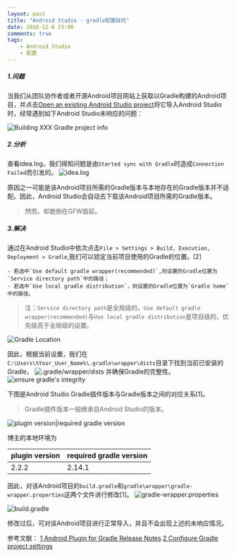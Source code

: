 ```yaml
---
layout: post
title: "Android Studio - gradle配置踩坑"
date: 2016-12-8 23:00
comments: true
tags: 
	- Android Studio
	- 配置
---
```

##### 1.问题
当我们从团队协作者或者开源Android项目网站上获取以Gradle构建的Android项目，并点击[Open an existing Android Studio project](https://developer.android.com/studio/intro/migrate.html)将它导入Android Studio时，经常遇到如下Android Studio未响应的问题：

![Building XXX Gradle project info](http://note.youdao.com/yws/public/resource/f390505cbc08c7775f8c079b59fd5445/17B096A8FB554EFF84492110EE7C45AF)

##### 2.分析
查看idea.log，我们得知问题是由`Started sync with Gradle`时造成`Connection Failed`而引发的。
![idea.log](http://note.youdao.com/yws/public/resource/f390505cbc08c7775f8c079b59fd5445/52311DDB28FB438B879D070C0DF20BB8)

原因之一可能是该Android项目所需的Gradle版本与本地存在的Gradle版本并不适配。因此，Android Studio会自动去下载该Android项目所需的Gradle版本。
> 然而，却跪倒在GFW面前。

##### 3.解决
通过在Android Studio中依次点击`File > Settings > Build, Execution, Deployment > Gradle`,我们可以锁定当前项目使用的Gradle的位置。[2]

	- 若选中`Use default gradle wrapper(recommended)`,则设置的Gradle位置为`Service directory path`中的路径；
	- 若选中`Use local gradle distribution`，则设置的Gradle位置为`Gradle home`中的路径。
> 注：`Service directory path`是全局级的，`Use default gradle wrapper(recommended)`与`Use local gradle distribution`是项目级的，优先级高于全局级的设置。

![Gradle Location](http://note.youdao.com/yws/public/resource/f390505cbc08c7775f8c079b59fd5445/5C7A7E52EE974D9EBF253E03BE62731F)

因此，根据当前设置，我们在`C:\Users\%Your_User_Name%\.gradle\wrapper\dists`目录下找到当前已安装的Gradle，
![.gradle/wrapper/dists](http://note.youdao.com/yws/public/resource/f390505cbc08c7775f8c079b59fd5445/65982A02E7514FD784091AE053165C6C)
并确保Gradle的完整性。
![ensure gradle's integrity](http://note.youdao.com/yws/public/resource/f390505cbc08c7775f8c079b59fd5445/51009729700D4B7E84423D640CEB2D93)

下图是Android Studio Gradle插件版本与Gradle版本之间的对应关系[1]。
> Gradle插件版本一般继承自Android Studio的版本。

![plugin version|required gradle version](http://note.youdao.com/yws/public/resource/f390505cbc08c7775f8c079b59fd5445/92250D8755894930816D808F62B5B7BA)

博主的本地环境为

| plugin version | required gradle version |
| -------------- | ----------------------- |
| 2.2.2          | 2.14.1                  |

因此，对该Android项目的`build.gradle`和`gradle\wrapper\gradle-wrapper.properties`这两个文件进行修改[1]。
![gradle-wrapper.properties](http://note.youdao.com/yws/public/resource/f390505cbc08c7775f8c079b59fd5445/D081B3DF33944205BA0DE791945F3F45)

![build.gradle](http://note.youdao.com/yws/public/resource/f390505cbc08c7775f8c079b59fd5445/D2CA10F575F84F028D66863F463895FE)

修改过后，可对该Android项目进行正常导入，并且不会出现上述的未响应情况。


参考文献：
[1 Android Plugin for Gradle Release Notes](https://developer.android.com/studio/releases/gradle-plugin.html)
[2 Configure Gradle project settings](https://www.jetbrains.com/help/idea/2016.2/gradle-2.html)